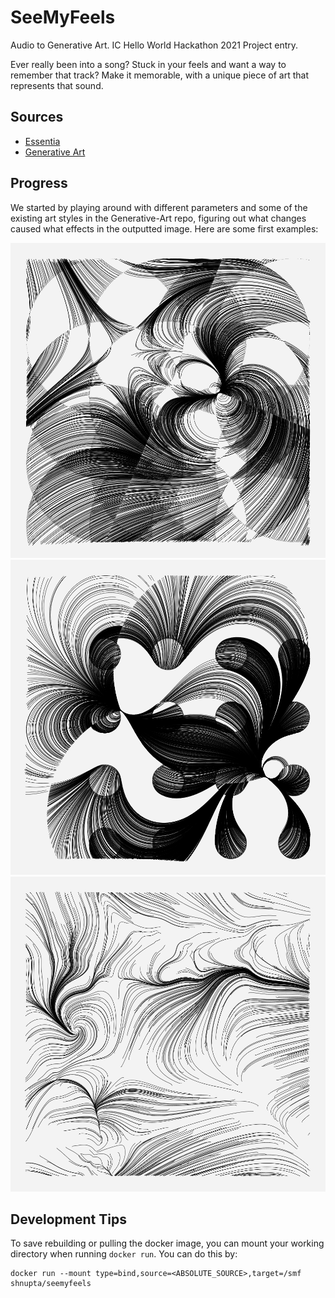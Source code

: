 # SeeMyFeels
Audio to Generative Art. IC Hello World Hackathon 2021 Project entry.

Ever really been into a song? Stuck in your feels and want a way to remember that track? Make it memorable, with a unique piece of art that represents that sound.

## Sources
- [Essentia](https://essentia.upf.edu/)
- [Generative Art](https://github.com/JakobGlock/Generative-Art)

## Progress
We started by playing around with different parameters and some of the existing art styles in the Generative-Art repo, figuring out what changes caused what effects in the outputted image. Here are some first examples:

![Large circles](https://github.com/shnupta/SeeMyFeels/blob/main/doc-images/big-circles.png?raw=true)
![Small circles](https://github.com/shnupta/SeeMyFeels/blob/main/doc-images/small-circles.png?raw=true)
![Wavey](https://github.com/shnupta/SeeMyFeels/blob/main/doc-images/waves.png?raw=true)

## Development Tips
To save rebuilding or pulling the docker image, you can mount your working directory when running `docker run`. You can do this by:

```
docker run --mount type=bind,source=<ABSOLUTE_SOURCE>,target=/smf shnupta/seemyfeels
```
